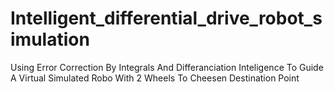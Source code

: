 # Intelligent_differential_drive_robot_simulation
Using Error Correction By Integrals And Differanciation Inteligence To Guide A Virtual Simulated Robo With 2 Wheels To Cheesen Destination Point 
